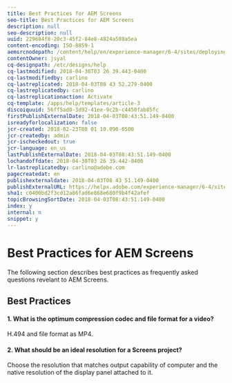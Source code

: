 ```yaml
---
title: Best Practices for AEM Screens
seo-title: Best Practices for AEM Screens
description: null
seo-description: null
uuid: 229684f8-20c3-45f2-84e8-4824a508a5ea
content-encoding: ISO-8859-1
aemsrcnodepath: /content/help/en/experience-manager/6-4/sites/deploying/using/best-practices-aem-screens
contentOwner: jsyal
cq-designpath: /etc/designs/help
cq-lastmodified: 2018-04-30T03 26 39.443-0400
cq-lastmodifiedby: carlino
cq-lastreplicated: 2018-04-03T08 43 52.279-0400
cq-lastreplicatedby: carlino
cq-lastreplicationaction: Activate
cq-template: /apps/help/templates/article-3
discoiquuid: 56ff5ad0-3d92-41ee-9c2b-c4450fab85fc
firstPublishExternalDate: 2018-04-03T08:43:51.149-0400
isreadyforlocalization: false
jcr-created: 2018-02-23T08 01 10.090-0500
jcr-createdby: admin
jcr-ischeckedout: true
jcr-language: en_us
lastPublishExternalDate: 2018-04-03T08:43:51.149-0400
lochandoffdate: 2018-04-30T03 26 39.442-0400
lr-lastreplicatedby: carlino@adobe.com
pagecreatedat: en
publishexternaldate: 2018-04-03T08 43 51.149-0400
publishExternalURL: https://helpx.adobe.com/experience-manager/6-4/sites/deploying/using/best-practices-aem-screens.html
sha1: c0400bd2f3cd12a86fad6e868e680f9b4f42afef
topicBrowsingSortDate: 2018-04-03T08:43:51.149-0400
index: y
internal: n
snippet: y
---
```


# Best Practices for AEM Screens

The following section describes best practices as frequently asked questions revelant to AEM Screens.

## Best Practices

#### 1. What is the optimum compression codec and file format for a video?
H.494 and file format as MP4.

#### 2. What should be an ideal resolution for a Screens project?
Choose the resolution that matches output capability of computer and the native resolution of the display panel attached to it.
